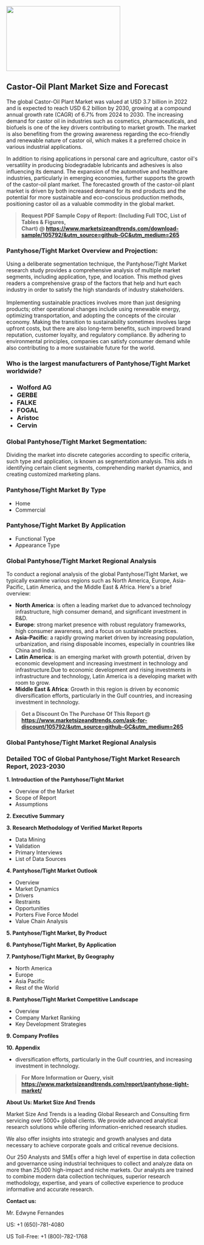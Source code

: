 <p><img class="alignnone size-medium wp-image-20088" src="https://ffe5etoiles.com/wp-content/uploads/2024/12/MST1-300x171.png" alt="" width="300" height="171" /></p><h2>Castor-Oil Plant Market Size and Forecast</h2><p>The global Castor-Oil Plant Market was valued at USD 3.7 billion in 2022 and is expected to reach USD 6.2 billion by 2030, growing at a compound annual growth rate (CAGR) of 6.7% from 2024 to 2030. The increasing demand for castor oil in industries such as cosmetics, pharmaceuticals, and biofuels is one of the key drivers contributing to market growth. The market is also benefiting from the growing awareness regarding the eco-friendly and renewable nature of castor oil, which makes it a preferred choice in various industrial applications.</p><p>In addition to rising applications in personal care and agriculture, castor oil's versatility in producing biodegradable lubricants and adhesives is also influencing its demand. The expansion of the automotive and healthcare industries, particularly in emerging economies, further supports the growth of the castor-oil plant market. The forecasted growth of the castor-oil plant market is driven by both increased demand for its end products and the potential for more sustainable and eco-conscious production methods, positioning castor oil as a valuable commodity in the global market.</p></p><blockquote id="" class=""><strong>Request PDF Sample Copy of Report: (Including Full TOC, List of Tables &amp; Figures, Chart)&nbsp;@&nbsp;<strong><a href="https://www.marketsizeandtrends.com/download-sample/105792/&utm_source=github-GC&utm_medium=265" target="_blank">https://www.marketsizeandtrends.com/download-sample/105792/&utm_source=github-GC&utm_medium=265</a></strong></strong></blockquote><h3 id="" class="">Pantyhose/Tight Market&nbsp;Overview and Projection:</h3><p id="" class="">Using a deliberate segmentation technique, the Pantyhose/Tight Market research study provides a comprehensive analysis of multiple market segments, including application, type, and location. This method gives readers a comprehensive grasp of the factors that help and hurt each industry in order to satisfy the high standards of industry stakeholders. <br /> <br />Implementing sustainable practices involves more than just designing products; other operational changes include using renewable energy, optimizing transportation, and adopting the concepts of the circular economy. Making the transition to sustainability sometimes involves large upfront costs, but there are also long-term benefits, such improved brand reputation, customer loyalty, and regulatory compliance. By adhering to environmental principles, companies can satisfy consumer demand while also contributing to a more sustainable future for the world.</p><h3 id="" class="">Who is the largest manufacturers of&nbsp;Pantyhose/Tight Market worldwide?</h3><h3 class=""><p><ul><li>Wolford AG </li><li> GERBE </li><li> FALKE </li><li> FOGAL </li><li> Aristoc </li><li> Cervin</li></ul></p></h3><h3 id="" class="">Global&nbsp;Pantyhose/Tight Market Segmentation:</h3><p id="" class="">Dividing the market into discrete categories according to specific criteria, such type and application, is known as segmentation analysis. This aids in identifying certain client segments, comprehending market dynamics, and creating customized marketing plans.</p><h3 id="" class="">Pantyhose/Tight Market&nbsp;By Type</h3><p><p><ul><li>Home </li><li> Commercial</p></li></ul></p></p><h3 id="" class="">Pantyhose/Tight Market&nbsp;By Application</h3><p class=""><p><ul><li>Functional Type </li><li> Appearance Type</li></ul></p></p><h3 id="" class="">Global Pantyhose/Tight Market Regional Analysis</h3><p id="" class="">To conduct a regional analysis of the global Pantyhose/Tight Market, we typically examine various regions such as North America, Europe, Asia-Pacific, Latin America, and the Middle East &amp; Africa. Here's a brief overview:</p><ul><li><strong>North America</strong>: is often a leading market due to advanced technology infrastructure, high consumer demand, and significant investment in R&amp;D.</li><li><strong>Europe</strong>: strong market presence with robust regulatory frameworks, high consumer awareness, and a focus on sustainable practices.</li><li><strong>Asia-Pacific</strong>: a rapidly growing market driven by increasing population, urbanization, and rising disposable incomes, especially in countries like China and India.</li><li><strong>Latin America</strong>: is an emerging market with growth potential, driven by economic development and increasing investment in technology and infrastructure.Due to economic development and rising investments in infrastructure and technology, Latin America is a developing market with room to grow.</li><li><strong>Middle East &amp; Africa</strong>: Growth in this region is driven by economic diversification efforts, particularly in the Gulf countries, and increasing investment in technology.</li></ul><blockquote id="" class=""><strong>Get a Discount On The Purchase Of This Report @ <strong><a href="https://www.marketsizeandtrends.com/ask-for-discount/105792/&utm_source=github-GC&utm_medium=265" target="_blank">https://www.marketsizeandtrends.com/ask-for-discount/105792/&utm_source=github-GC&utm_medium=265</a></strong></strong></blockquote><h3 id="" class="">Global Pantyhose/Tight Market Regional Analysis</h3><h3 id="" class="">Detailed TOC of Global Pantyhose/Tight Market Research Report, 2023-2030</h3><p id="" class=""><strong>1. Introduction of the Pantyhose/Tight Market</strong></p><ul><li>Overview of the Market</li><li>Scope of Report</li><li>Assumptions</li></ul><p id="" class=""><strong>2. Executive Summary</strong></p><p id="" class=""><strong>3. Research Methodology of Verified Market Reports</strong></p><ul><li>Data Mining</li><li>Validation</li><li>Primary Interviews</li><li>List of Data Sources</li></ul><p id="" class=""><strong>4. Pantyhose/Tight Market Outlook</strong></p><ul><li>Overview</li><li>Market Dynamics</li><li>Drivers</li><li>Restraints</li><li>Opportunities</li><li>Porters Five Force Model</li><li>Value Chain Analysis</li></ul><p id="" class=""><strong>5. Pantyhose/Tight Market, By Product</strong></p><p id="" class=""><strong>6. Pantyhose/Tight Market, By Application</strong></p><p id="" class=""><strong>7. Pantyhose/Tight Market, By Geography</strong></p><ul><li>North America</li><li>Europe</li><li>Asia Pacific</li><li>Rest of the World</li></ul><p id="" class=""><strong>8. Pantyhose/Tight Market Competitive Landscape</strong></p><ul><li>Overview</li><li>Company Market Ranking</li><li>Key Development Strategies</li></ul><p id="" class=""><strong>9. Company Profiles</strong></p><p id="" class=""><strong>10. Appendix</strong></p><ul><li>diversification efforts, particularly in the Gulf countries, and increasing investment in technology.</li></ul><blockquote id="" class=""><strong>For More Information or Query, visit <strong><strong><a href="https://www.marketsizeandtrends.com/report/pantyhose-tight-market/" target="_blank">https://www.marketsizeandtrends.com/report/pantyhose-tight-market/</a></strong></strong></strong></blockquote><p id="" class=""><strong>About Us: Market Size And Trends</strong></p><p id="" class="">Market Size And Trends is a leading Global Research and Consulting firm servicing over 5000+ global clients. We provide advanced analytical research solutions while offering information-enriched research studies.</p><p id="" class="">We also offer insights into strategic and growth analyses and data necessary to achieve corporate goals and critical revenue decisions.</p><p id="" class="">Our 250 Analysts and SMEs offer a high level of expertise in data collection and governance using industrial techniques to collect and analyze data on more than 25,000 high-impact and niche markets. Our analysts are trained to combine modern data collection techniques, superior research methodology, expertise, and years of collective experience to produce informative and accurate research.</p><p id="" class=""><strong>Contact us:</strong></p><p id="" class="">Mr. Edwyne Fernandes</p><p id="" class="">US: +1 (650)-781-4080</p><p id="" class="">US Toll-Free: +1 (800)-782-1768</p>

